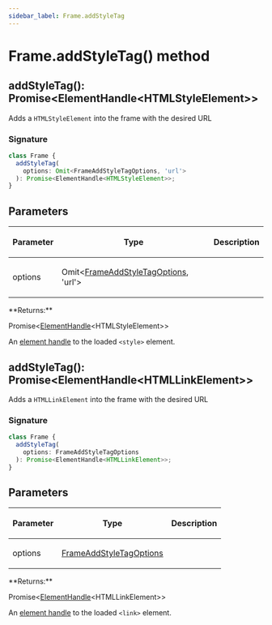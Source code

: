 ```yaml
---
sidebar_label: Frame.addStyleTag
---
```


# Frame.addStyleTag() method

<h2 id="addStyleTag">addStyleTag(): Promise&lt;ElementHandle&lt;HTMLStyleElement&gt;&gt;</h2>

Adds a `HTMLStyleElement` into the frame with the desired URL

### Signature

```typescript
class Frame {
  addStyleTag(
    options: Omit<FrameAddStyleTagOptions, 'url'>
  ): Promise<ElementHandle<HTMLStyleElement>>;
}
```

## Parameters

<table><thead><tr><th>

Parameter

</th><th>

Type

</th><th>

Description

</th></tr></thead>
<tbody><tr><td>

options

</td><td>

Omit&lt;[FrameAddStyleTagOptions](./puppeteer.frameaddstyletagoptions.md), 'url'&gt;

</td><td>

</td></tr>
</tbody></table>
**Returns:**

Promise&lt;[ElementHandle](./puppeteer.elementhandle.md)&lt;HTMLStyleElement&gt;&gt;

An [element handle](./puppeteer.elementhandle.md) to the loaded `<style>` element.

<h2 id="addStyleTag-1">addStyleTag(): Promise&lt;ElementHandle&lt;HTMLLinkElement&gt;&gt;</h2>

Adds a `HTMLLinkElement` into the frame with the desired URL

### Signature

```typescript
class Frame {
  addStyleTag(
    options: FrameAddStyleTagOptions
  ): Promise<ElementHandle<HTMLLinkElement>>;
}
```

## Parameters

<table><thead><tr><th>

Parameter

</th><th>

Type

</th><th>

Description

</th></tr></thead>
<tbody><tr><td>

options

</td><td>

[FrameAddStyleTagOptions](./puppeteer.frameaddstyletagoptions.md)

</td><td>

</td></tr>
</tbody></table>
**Returns:**

Promise&lt;[ElementHandle](./puppeteer.elementhandle.md)&lt;HTMLLinkElement&gt;&gt;

An [element handle](./puppeteer.elementhandle.md) to the loaded `<link>` element.
